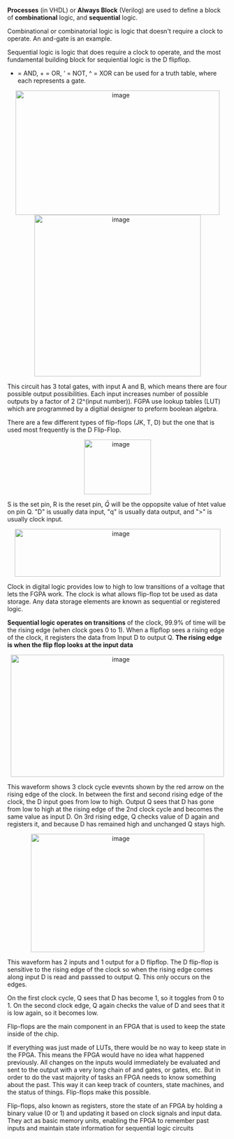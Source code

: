 **Processes** (in VHDL) or **Always Block** (Verilog) are used to define a block of **combinational** logic, and **sequential** logic.

Combinational or combinatorial logic is logic that doesn't require a clock to operate. An and-gate is an example.

Sequential logic is logic that does require a clock to operate, and the most fundamental building block for sequiential logic is the D flipflop.

* = AND, + = OR, ‘ = NOT, ^ = XOR can be used for a truth table, where each represents a gate.
<p align="center">
<img width="467" height="284" alt="image" src="https://github.com/user-attachments/assets/e8b4d6b6-f5a6-4152-a0f5-214a88114a31" />
<img width="381" height="369" alt="image" src="https://github.com/user-attachments/assets/11691315-a2b9-4cdd-ae84-8728f4778bd1" />

This circuit has 3 total gates, with input A and B, which means there are four possible output possibilities. Each input increases number of possible outputs by a factor of 2 (2^(input number)). FGPA use lookup tables (LUT) which are programmed by a digitial designer to preform boolean algebra. 

There are a few different types of flip-flops (JK, T, D) but the one that is used most frequently is the D Flip-Flop.
<p align="center">
<img width="153" height="125" alt="image" src="https://github.com/user-attachments/assets/5a5b3a85-ad83-421d-93ce-d48a9de475be" />

S is the set pin, R is the reset pin, $\bar{Q}$ will be the oppopsite value of htet value on pin Q. "D" is usually data input, "q" is usually data output, and ">" is usually clock input. 

<p align="center">
<img width="471" height="109" alt="image" src="https://github.com/user-attachments/assets/54bd05b1-195b-4c22-bdb1-41f6fd4fc498" />

Clock in digital logic provides low to high to low transitions of a voltage that lets the FGPA work. 
The clock is what allows flip-flop tot be used as data storage. Any data storage elements are known as sequential or registered logic. 

**Sequential logic operates on transitions** of the clock, 99.9% of time will be the rising edge (when clock goes 0 to 1). When a flipflop sees a rising edge of the clock, it registers the data from Input D to output Q. 
**The rising edge is when the flip flop looks at the input data**

<p align="center">
<img width="488" height="279" alt="image" src="https://github.com/user-attachments/assets/11140c84-dad6-4419-99e5-0a1ef7b1209f" />

This waveform shows 3 clock cycle evevnts shown by the red arrow on the rising edge of the clock. In between the first and second rising edge of the clock, the D input goes from low to high. Output Q sees that D has gone from low to high at the rising edge of the 2nd clock cycle and becomes the same value as input D. On 3rd rising edge, Q checks value of D again and registers it, and because D has remained high and unchanged Q stays high. 

<p align="center">
<img width="397" height="270" alt="image" src="https://github.com/user-attachments/assets/2bc22056-2e2e-43a0-9cbb-33123963b3f4" />

This waveform has 2 inputs and 1 output for a D flipflop. The D flip-flop is sensitive to the rising edge of the clock so when the rising edge comes along input D is read and passsed to output Q. This only occurs on the edges. 

On the first clock cycle, Q sees that D has become 1, so it toggles from 0 to 1. On the second clock edge, Q again checks the value of D and sees that it is low again, so it becomes low.

Flip-flops are the main component in an FPGA that is used to keep the state inside of the chip.

If everything was just made of LUTs, there would be no way to keep state in the FPGA. This means the FPGA would have no idea what happened previously. All changes on the inputs would immediately be evaluated and sent to the output with a very long chain of and gates, or gates, etc. But in order to do the vast majority of tasks an FPGA needs to know something about the past. This way it can keep track of counters, state machines, and the status of things. Flip-flops make this possible.

Flip-flops, also known as registers, store the state of an FPGA by holding a binary value (0 or 1) and updating it based on clock signals and input data. They act as basic memory units, enabling the FPGA to remember past inputs and maintain state information for sequential logic circuits
